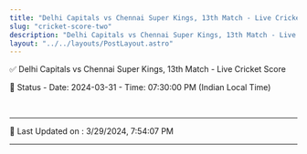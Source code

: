 ```yaml
---
title: "Delhi Capitals vs Chennai Super Kings, 13th Match - Live Cricket Score"
slug: "cricket-score-two"
description: "Delhi Capitals vs Chennai Super Kings, 13th Match - Live Cricket Score - Date: 2024-03-31 - Time: 07:30:00 PM (Indian Local Time)."
layout: "../../layouts/PostLayout.astro"
--- 
```


✅ Delhi Capitals vs Chennai Super Kings, 13th Match - Live Cricket Score

📑 Status - Date: 2024-03-31 - Time: 07:30:00 PM (Indian Local Time)

<br />

***

📝 Last Updated on : 3/29/2024, 7:54:07 PM

***

